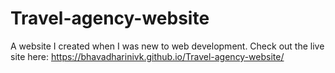 # Travel-agency-website
A website I created when I was new to web development. Check out the live site here:
https://bhavadharinivk.github.io/Travel-agency-website/
